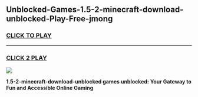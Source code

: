 
## Unblocked-Games-1.5-2-minecraft-download-unblocked-Play-Free-jmong
<h3>
<a href="https://premium76.site?title=1.5-2-minecraft-download-unblocked&ref=10A">CLICK TO PLAY</a></h3>
<hr>

<h3>
<a href="https://premium76.site?title=1.5-2-minecraft-download-unblocked&ref=10A">CLICK 2 PLAY</a>
  
</h3>

<a href="https://premium76.site?title=1.5-2-minecraft-download-unblocked&ref=10A"><img src="https://clearcache.store/games.png"></a>


**1.5-2-minecraft-download-unblocked games unblocked: Your Gateway to Fun and Accessible Online Gaming**
